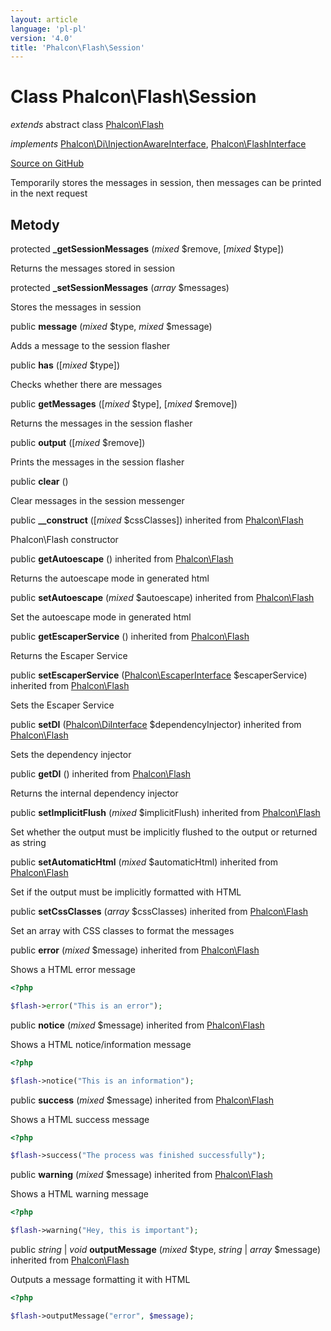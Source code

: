 ```yaml
---
layout: article
language: 'pl-pl'
version: '4.0'
title: 'Phalcon\Flash\Session'
---
```


# Class **Phalcon\Flash\Session**

*extends* abstract class [Phalcon\Flash](/4.0/en/api/Phalcon_Flash)

*implements* [Phalcon\Di\InjectionAwareInterface](/4.0/en/api/Phalcon_Di_InjectionAwareInterface), [Phalcon\FlashInterface](/4.0/en/api/Phalcon_FlashInterface)

<a href="https://github.com/phalcon/cphalcon/tree/v4.0.0/phalcon/flash/session.zep" class="btn btn-default btn-sm">Source on GitHub</a>

Temporarily stores the messages in session, then messages can be printed in the next request

## Metody

protected **_getSessionMessages** (*mixed* $remove, [*mixed* $type])

Returns the messages stored in session

protected **_setSessionMessages** (*array* $messages)

Stores the messages in session

public **message** (*mixed* $type, *mixed* $message)

Adds a message to the session flasher

public **has** ([*mixed* $type])

Checks whether there are messages

public **getMessages** ([*mixed* $type], [*mixed* $remove])

Returns the messages in the session flasher

public **output** ([*mixed* $remove])

Prints the messages in the session flasher

public **clear** ()

Clear messages in the session messenger

public **__construct** ([*mixed* $cssClasses]) inherited from [Phalcon\Flash](/4.0/en/api/Phalcon_Flash)

Phalcon\Flash constructor

public **getAutoescape** () inherited from [Phalcon\Flash](/4.0/en/api/Phalcon_Flash)

Returns the autoescape mode in generated html

public **setAutoescape** (*mixed* $autoescape) inherited from [Phalcon\Flash](/4.0/en/api/Phalcon_Flash)

Set the autoescape mode in generated html

public **getEscaperService** () inherited from [Phalcon\Flash](/4.0/en/api/Phalcon_Flash)

Returns the Escaper Service

public **setEscaperService** ([Phalcon\EscaperInterface](/4.0/en/api/Phalcon_EscaperInterface) $escaperService) inherited from [Phalcon\Flash](/4.0/en/api/Phalcon_Flash)

Sets the Escaper Service

public **setDI** ([Phalcon\DiInterface](/4.0/en/api/Phalcon_DiInterface) $dependencyInjector) inherited from [Phalcon\Flash](/4.0/en/api/Phalcon_Flash)

Sets the dependency injector

public **getDI** () inherited from [Phalcon\Flash](/4.0/en/api/Phalcon_Flash)

Returns the internal dependency injector

public **setImplicitFlush** (*mixed* $implicitFlush) inherited from [Phalcon\Flash](/4.0/en/api/Phalcon_Flash)

Set whether the output must be implicitly flushed to the output or returned as string

public **setAutomaticHtml** (*mixed* $automaticHtml) inherited from [Phalcon\Flash](/4.0/en/api/Phalcon_Flash)

Set if the output must be implicitly formatted with HTML

public **setCssClasses** (*array* $cssClasses) inherited from [Phalcon\Flash](/4.0/en/api/Phalcon_Flash)

Set an array with CSS classes to format the messages

public **error** (*mixed* $message) inherited from [Phalcon\Flash](/4.0/en/api/Phalcon_Flash)

Shows a HTML error message

```php
<?php

$flash->error("This is an error");

```

public **notice** (*mixed* $message) inherited from [Phalcon\Flash](/4.0/en/api/Phalcon_Flash)

Shows a HTML notice/information message

```php
<?php

$flash->notice("This is an information");

```

public **success** (*mixed* $message) inherited from [Phalcon\Flash](/4.0/en/api/Phalcon_Flash)

Shows a HTML success message

```php
<?php

$flash->success("The process was finished successfully");

```

public **warning** (*mixed* $message) inherited from [Phalcon\Flash](/4.0/en/api/Phalcon_Flash)

Shows a HTML warning message

```php
<?php

$flash->warning("Hey, this is important");

```

public *string* | *void* **outputMessage** (*mixed* $type, *string* | *array* $message) inherited from [Phalcon\Flash](/4.0/en/api/Phalcon_Flash)

Outputs a message formatting it with HTML

```php
<?php

$flash->outputMessage("error", $message);

```